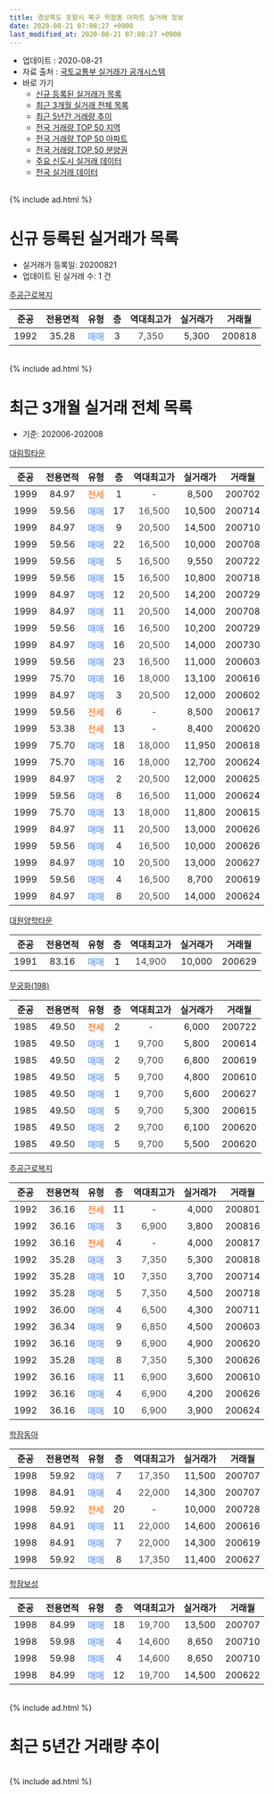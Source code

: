 ```yaml
---
title: 경상북도 포항시 북구 학잠동 아파트 실거래 정보
date: 2020-08-21 07:08:27 +0900
last_modified_at: 2020-08-21 07:08:27 +0900
---
```


* 업데이트 : 2020-08-21
* 자료 출처 : [국토교통부 실거래가 공개시스템](http://rt.molit.go.kr)
* 바로 가기
    * [신규 등록된 실거래가 목록](#신규-등록된-실거래가-목록)
    * [최근 3개월 실거래 전체 목록](#최근-3개월-실거래-전체-목록)
    * [최근 5년간 거래량 추이](#최근-5년간-거래량-추이)
    * [전국 거래량 TOP 50 지역](https://inasie.github.io/apt-trade-info/최근-3개월-전국에서-가장-거래가-많이-발생한-지역)
    * [전국 거래량 TOP 50 아파트](https://inasie.github.io/apt-trade-info/최근-3개월-전국에서-가장-거래가-많이-발생한-아파트)
    * [전국 거래량 TOP 50 분양권](https://inasie.github.io/apt-trade-info/최근-3개월-전국에서-가장-거래가-많이-발생한-분양권)
    * [주요 신도시 실거래 데이터](https://inasie.github.io/apt-trade-info/주요-신도시)
    * [전국 실거래 데이터](https://inasie.github.io/apt-trade-info/전국)
<br>
{% include ad.html %}
<br>

# 신규 등록된 실거래가 목록
* 실거래가 등록일: 20200821
* 업데이트 된 실거래 수: 1 건


[주공근로복지](https://search.naver.com/search.naver?query=%EA%B2%BD%EC%83%81%EB%B6%81%EB%8F%84+%ED%8F%AC%ED%95%AD%EC%8B%9C+%EB%B6%81%EA%B5%AC+%ED%95%99%EC%9E%A0%EB%8F%99+%EC%A3%BC%EA%B3%B5%EA%B7%BC%EB%A1%9C%EB%B3%B5%EC%A7%80)

|준공|전용면적|유형|층|역대최고가|실거래가|거래월|
|:---:|:---:|:---:|:---:|:---:|:---:|:---:|
|1992|35.28|<span style="color:#4285f3">매매</span>|3|<span style="color:#444444">7,350</span>|5,300|200818|


<br>
{% include ad.html %}
<br>

# 최근 3개월 실거래 전체 목록
* 기준: 202006-202008


[대림힐타운](https://search.naver.com/search.naver?query=%EA%B2%BD%EC%83%81%EB%B6%81%EB%8F%84+%ED%8F%AC%ED%95%AD%EC%8B%9C+%EB%B6%81%EA%B5%AC+%ED%95%99%EC%9E%A0%EB%8F%99+%EB%8C%80%EB%A6%BC%ED%9E%90%ED%83%80%EC%9A%B4)

|준공|전용면적|유형|층|역대최고가|실거래가|거래월|
|:---:|:---:|:---:|:---:|:---:|:---:|:---:|
|1999|84.97|<span style="color:#ff5a00">전세</span>|1|<span style="color:#444444">-</span>|8,500|200702|
|1999|59.56|<span style="color:#4285f3">매매</span>|17|<span style="color:#444444">16,500</span>|10,500|200714|
|1999|84.97|<span style="color:#4285f3">매매</span>|9|<span style="color:#444444">20,500</span>|14,500|200710|
|1999|59.56|<span style="color:#4285f3">매매</span>|22|<span style="color:#444444">16,500</span>|10,000|200708|
|1999|59.56|<span style="color:#4285f3">매매</span>|5|<span style="color:#444444">16,500</span>|9,550|200722|
|1999|59.56|<span style="color:#4285f3">매매</span>|15|<span style="color:#444444">16,500</span>|10,800|200718|
|1999|84.97|<span style="color:#4285f3">매매</span>|12|<span style="color:#444444">20,500</span>|14,200|200729|
|1999|84.97|<span style="color:#4285f3">매매</span>|11|<span style="color:#444444">20,500</span>|14,000|200708|
|1999|59.56|<span style="color:#4285f3">매매</span>|16|<span style="color:#444444">16,500</span>|10,200|200729|
|1999|84.97|<span style="color:#4285f3">매매</span>|16|<span style="color:#444444">20,500</span>|14,000|200730|
|1999|59.56|<span style="color:#4285f3">매매</span>|23|<span style="color:#444444">16,500</span>|11,000|200603|
|1999|75.70|<span style="color:#4285f3">매매</span>|16|<span style="color:#444444">18,000</span>|13,100|200616|
|1999|84.97|<span style="color:#4285f3">매매</span>|3|<span style="color:#444444">20,500</span>|12,000|200602|
|1999|59.56|<span style="color:#ff5a00">전세</span>|6|<span style="color:#444444">-</span>|8,500|200617|
|1999|53.38|<span style="color:#ff5a00">전세</span>|13|<span style="color:#444444">-</span>|8,400|200620|
|1999|75.70|<span style="color:#4285f3">매매</span>|18|<span style="color:#444444">18,000</span>|11,950|200618|
|1999|75.70|<span style="color:#4285f3">매매</span>|16|<span style="color:#444444">18,000</span>|12,700|200624|
|1999|84.97|<span style="color:#4285f3">매매</span>|2|<span style="color:#444444">20,500</span>|12,000|200625|
|1999|59.56|<span style="color:#4285f3">매매</span>|8|<span style="color:#444444">16,500</span>|11,000|200624|
|1999|75.70|<span style="color:#4285f3">매매</span>|13|<span style="color:#444444">18,000</span>|11,800|200615|
|1999|84.97|<span style="color:#4285f3">매매</span>|11|<span style="color:#444444">20,500</span>|13,000|200626|
|1999|59.56|<span style="color:#4285f3">매매</span>|4|<span style="color:#444444">16,500</span>|10,000|200626|
|1999|84.97|<span style="color:#4285f3">매매</span>|10|<span style="color:#444444">20,500</span>|13,000|200627|
|1999|59.56|<span style="color:#4285f3">매매</span>|4|<span style="color:#444444">16,500</span>|8,700|200619|
|1999|84.97|<span style="color:#4285f3">매매</span>|8|<span style="color:#444444">20,500</span>|14,000|200624|

[대원양학타운](https://search.naver.com/search.naver?query=%EA%B2%BD%EC%83%81%EB%B6%81%EB%8F%84+%ED%8F%AC%ED%95%AD%EC%8B%9C+%EB%B6%81%EA%B5%AC+%ED%95%99%EC%9E%A0%EB%8F%99+%EB%8C%80%EC%9B%90%EC%96%91%ED%95%99%ED%83%80%EC%9A%B4)

|준공|전용면적|유형|층|역대최고가|실거래가|거래월|
|:---:|:---:|:---:|:---:|:---:|:---:|:---:|
|1991|83.16|<span style="color:#4285f3">매매</span>|1|<span style="color:#444444">14,900</span>|10,000|200629|

[무궁화(198)](https://search.naver.com/search.naver?query=%EA%B2%BD%EC%83%81%EB%B6%81%EB%8F%84+%ED%8F%AC%ED%95%AD%EC%8B%9C+%EB%B6%81%EA%B5%AC+%ED%95%99%EC%9E%A0%EB%8F%99+%EB%AC%B4%EA%B6%81%ED%99%94%28198%29)

|준공|전용면적|유형|층|역대최고가|실거래가|거래월|
|:---:|:---:|:---:|:---:|:---:|:---:|:---:|
|1985|49.50|<span style="color:#ff5a00">전세</span>|2|<span style="color:#444444">-</span>|6,000|200722|
|1985|49.50|<span style="color:#4285f3">매매</span>|1|<span style="color:#444444">9,700</span>|5,800|200614|
|1985|49.50|<span style="color:#4285f3">매매</span>|2|<span style="color:#444444">9,700</span>|6,800|200619|
|1985|49.50|<span style="color:#4285f3">매매</span>|5|<span style="color:#444444">9,700</span>|4,800|200610|
|1985|49.50|<span style="color:#4285f3">매매</span>|1|<span style="color:#444444">9,700</span>|5,600|200627|
|1985|49.50|<span style="color:#4285f3">매매</span>|5|<span style="color:#444444">9,700</span>|5,300|200615|
|1985|49.50|<span style="color:#4285f3">매매</span>|2|<span style="color:#444444">9,700</span>|6,100|200620|
|1985|49.50|<span style="color:#4285f3">매매</span>|5|<span style="color:#444444">9,700</span>|5,500|200620|

[주공근로복지](https://search.naver.com/search.naver?query=%EA%B2%BD%EC%83%81%EB%B6%81%EB%8F%84+%ED%8F%AC%ED%95%AD%EC%8B%9C+%EB%B6%81%EA%B5%AC+%ED%95%99%EC%9E%A0%EB%8F%99+%EC%A3%BC%EA%B3%B5%EA%B7%BC%EB%A1%9C%EB%B3%B5%EC%A7%80)

|준공|전용면적|유형|층|역대최고가|실거래가|거래월|
|:---:|:---:|:---:|:---:|:---:|:---:|:---:|
|1992|36.16|<span style="color:#ff5a00">전세</span>|11|<span style="color:#444444">-</span>|4,000|200801|
|1992|36.16|<span style="color:#4285f3">매매</span>|3|<span style="color:#444444">6,900</span>|3,800|200816|
|1992|36.16|<span style="color:#ff5a00">전세</span>|4|<span style="color:#444444">-</span>|4,000|200817|
|1992|35.28|<span style="color:#4285f3">매매</span>|3|<span style="color:#444444">7,350</span>|5,300|200818|
|1992|35.28|<span style="color:#4285f3">매매</span>|10|<span style="color:#444444">7,350</span>|3,700|200714|
|1992|35.28|<span style="color:#4285f3">매매</span>|5|<span style="color:#444444">7,350</span>|4,500|200718|
|1992|36.00|<span style="color:#4285f3">매매</span>|4|<span style="color:#444444">6,500</span>|4,300|200711|
|1992|36.34|<span style="color:#4285f3">매매</span>|9|<span style="color:#444444">6,850</span>|4,500|200603|
|1992|36.16|<span style="color:#4285f3">매매</span>|9|<span style="color:#444444">6,900</span>|4,900|200620|
|1992|35.28|<span style="color:#4285f3">매매</span>|8|<span style="color:#444444">7,350</span>|5,300|200626|
|1992|36.16|<span style="color:#4285f3">매매</span>|11|<span style="color:#444444">6,900</span>|3,600|200610|
|1992|36.16|<span style="color:#4285f3">매매</span>|4|<span style="color:#444444">6,900</span>|4,200|200626|
|1992|36.16|<span style="color:#4285f3">매매</span>|10|<span style="color:#444444">6,900</span>|3,900|200624|


<script async src="//pagead2.googlesyndication.com/pagead/js/adsbygoogle.js"></script>
<!-- 기본 -->
<ins class="adsbygoogle"
     style="display:block"
     data-ad-client="ca-pub-2446590836940007"
     data-ad-slot="1659523306"
     data-ad-format="auto"
     data-full-width-responsive="true"></ins>
<script>
(adsbygoogle = window.adsbygoogle || []).push({});
</script>


[학잠동아](https://search.naver.com/search.naver?query=%EA%B2%BD%EC%83%81%EB%B6%81%EB%8F%84+%ED%8F%AC%ED%95%AD%EC%8B%9C+%EB%B6%81%EA%B5%AC+%ED%95%99%EC%9E%A0%EB%8F%99+%ED%95%99%EC%9E%A0%EB%8F%99%EC%95%84)

|준공|전용면적|유형|층|역대최고가|실거래가|거래월|
|:---:|:---:|:---:|:---:|:---:|:---:|:---:|
|1998|59.92|<span style="color:#4285f3">매매</span>|7|<span style="color:#444444">17,350</span>|11,500|200707|
|1998|84.91|<span style="color:#4285f3">매매</span>|4|<span style="color:#444444">22,000</span>|14,300|200707|
|1998|59.92|<span style="color:#ff5a00">전세</span>|20|<span style="color:#444444">-</span>|10,000|200728|
|1998|84.91|<span style="color:#4285f3">매매</span>|11|<span style="color:#444444">22,000</span>|14,600|200616|
|1998|84.91|<span style="color:#4285f3">매매</span>|7|<span style="color:#444444">22,000</span>|14,300|200619|
|1998|59.92|<span style="color:#4285f3">매매</span>|8|<span style="color:#444444">17,350</span>|11,400|200627|

[학잠보성](https://search.naver.com/search.naver?query=%EA%B2%BD%EC%83%81%EB%B6%81%EB%8F%84+%ED%8F%AC%ED%95%AD%EC%8B%9C+%EB%B6%81%EA%B5%AC+%ED%95%99%EC%9E%A0%EB%8F%99+%ED%95%99%EC%9E%A0%EB%B3%B4%EC%84%B1)

|준공|전용면적|유형|층|역대최고가|실거래가|거래월|
|:---:|:---:|:---:|:---:|:---:|:---:|:---:|
|1998|84.99|<span style="color:#4285f3">매매</span>|18|<span style="color:#444444">19,700</span>|13,500|200707|
|1998|59.98|<span style="color:#4285f3">매매</span>|4|<span style="color:#444444">14,600</span>|8,650|200710|
|1998|59.98|<span style="color:#4285f3">매매</span>|4|<span style="color:#444444">14,600</span>|8,650|200710|
|1998|84.99|<span style="color:#4285f3">매매</span>|12|<span style="color:#444444">19,700</span>|14,500|200622|


<br>
{% include ad.html %}
<br>

# 최근 5년간 거래량 추이


<div style="width:100%;">
    <canvas id="deal_progress" height="200"></canvas>
</div>

<script>
new Chart(document.getElementById("deal_progress"), {
    type: 'line',
    data: {
        labels: ['201508','201509','201510','201511','201512','201601','201602','201603','201604','201605','201606','201607','201608','201609','201610','201611','201612','201701','201702','201703','201704','201705','201706','201707','201708','201709','201710','201711','201712','201801','201802','201803','201804','201805','201806','201807','201808','201809','201810','201811','201812','201901','201902','201903','201904','201905','201906','201907','201908','201909','201910','201911','201912','202001','202002','202003','202004','202005','202006','202007','202008'],
        datasets: [{
            label: '매매',
            pointRadius: 1,
            data: [14, 19, 19, 11, 3, 7, 10, 7, 14, 13, 11, 7, 13, 15, 15, 16, 7, 9, 14, 6, 14, 7, 18, 10, 6, 8, 9, 8, 4, 5, 9, 14, 4, 7, 12, 7, 6, 10, 5, 7, 6, 8, 7, 7, 12, 15, 11, 9, 14, 13, 14, 18, 20, 16, 19, 13, 15, 20, 31, 17, 2],
            borderColor: "rgba(255, 201, 14, 1)",
            backgroundColor: "rgba(255, 201, 14, 0.5)",
            fill: false,
            lineTension: 0
        },{
            label: '전월세',
            pointRadius: 1,
            data: [8, 5, 8, 8, 4, 7, 12, 13, 6, 11, 3, 9, 7, 9, 12, 10, 5, 5, 8, 4, 7, 8, 2, 1, 5, 9, 9, 6, 4, 5, 11, 10, 6, 15, 6, 8, 5, 12, 10, 6, 7, 4, 10, 6, 7, 10, 10, 6, 9, 10, 9, 5, 5, 9, 13, 4, 9, 5, 2, 3, 2],
            borderColor: "rgba(0, 141, 185, 1)",
            backgroundColor: "rgba(0, 141, 185, 0.5)",
            fill: false,
            lineTension: 0
        }
        ]
    },
    options: {
        responsive: true,
        title: {
            display: false
        },
        tooltips: {
            mode: 'index',
            intersect: false
        },
        hover: {
            mode: 'nearest',
            intersect: true
        },
        scales: {
            xAxes: [{
                display: true,
                scaleLabel: {
                    display: true,
                    labelString: '년/월'
                }
            }],
            yAxes: [{
                display: true,
                ticks: {
                    suggestedMin: 0,
                },
                scaleLabel: {
                    display: true,
                    labelString: '실거래 수'
                }
            }]
        }
    }
});

</script>


<br>
{% include ad.html %}
<br>

